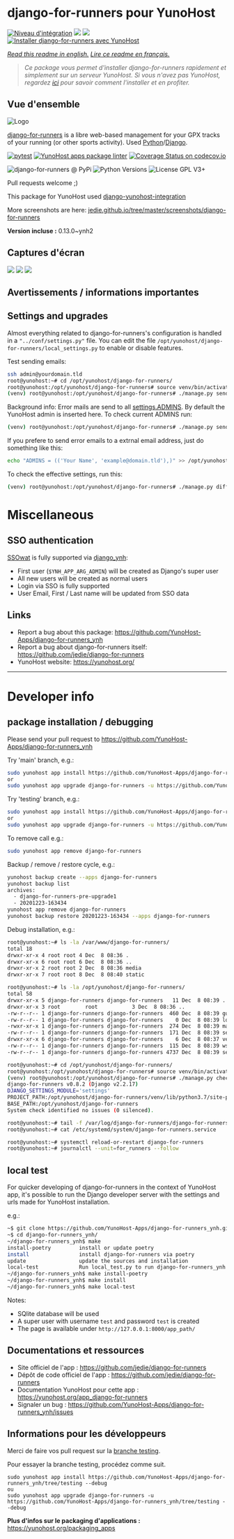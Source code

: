# django-for-runners pour YunoHost

[![Niveau d'intégration](https://dash.yunohost.org/integration/django-for-runners.svg)](https://dash.yunohost.org/appci/app/django-for-runners) ![](https://ci-apps.yunohost.org/ci/badges/django-for-runners.status.svg) ![](https://ci-apps.yunohost.org/ci/badges/django-for-runners.maintain.svg)  
[![Installer django-for-runners avec YunoHost](https://install-app.yunohost.org/install-with-yunohost.svg)](https://install-app.yunohost.org/?app=django-for-runners)

*[Read this readme in english.](./README.md)*
*[Lire ce readme en français.](./README_fr.md)*

> *Ce package vous permet d'installer django-for-runners rapidement et simplement sur un serveur YunoHost.
Si vous n'avez pas YunoHost, regardez [ici](https://yunohost.org/#/install) pour savoir comment l'installer et en profiter.*

## Vue d'ensemble

![Logo](https://raw.githubusercontent.com/jedie/django-for-runners/main/src/for_runners/static/Django-ForRunners128.png)

[django-for-runners](https://github.com/jedie/django-for-runners) is a libre web-based management for your GPX tracks of your running (or other sports activity). Used [Python](https://www.python.org/)/[Django](https://www.djangoproject.com/).


[![pytest](https://github.com/YunoHost-Apps/django-for-runners_ynh/actions/workflows/pytest.yml/badge.svg?branch=master)](https://github.com/YunoHost-Apps/django-for-runners_ynh/actions/workflows/pytest.yml) [![YunoHost apps package linter](https://github.com/YunoHost-Apps/django-for-runners_ynh/actions/workflows/package_linter.yml/badge.svg)](https://github.com/YunoHost-Apps/django-for-runners_ynh/actions/workflows/package_linter.yml) [![Coverage Status on codecov.io](https://codecov.io/gh/YunoHost-Apps/django-for-runners_ynh/branch/master/graph/badge.svg)](https://codecov.io/gh/YunoHost-Apps/django-for-runners_ynh)

![django-for-runners @ PyPi](https://img.shields.io/pypi/v/django-for-runners?label=django-for-runners%20%40%20PyPi)
![Python Versions](https://img.shields.io/pypi/pyversions/django-for-runners)
![License GPL V3+](https://img.shields.io/pypi/l/django-for-runners)

Pull requests welcome ;)

This package for YunoHost used [django-yunohost-integration](https://github.com/YunoHost-Apps/django_yunohost_integration)

More screenshots are here: [jedie.github.io/tree/master/screenshots/django-for-runners](https://github.com/jedie/jedie.github.io/tree/master/screenshots/django-for-runners/README.creole)


**Version incluse :** 0.13.0~ynh2



## Captures d'écran

![](./doc/screenshots/for_runers_v060_2018_07_31_gpx_track.png)
![](./doc/screenshots/for_runners_v060_2018_07_19_event_costs.png)
![](./doc/screenshots/for_runners_v040_2018_6_26_gpx_info.png)

## Avertissements / informations importantes

## Settings and upgrades

Almost everything related to django-for-runners's configuration is handled in a `"../conf/settings.py"` file.
You can edit the file `/opt/yunohost/django-for-runners/local_settings.py` to enable or disable features.

Test sending emails:

```bash
ssh admin@yourdomain.tld
root@yunohost:~# cd /opt/yunohost/django-for-runners/
root@yunohost:/opt/yunohost/django-for-runners# source venv/bin/activate
(venv) root@yunohost:/opt/yunohost/django-for-runners# ./manage.py sendtestemail --admins
```

Background info: Error mails are send to all [settings.ADMINS](https://docs.djangoproject.com/en/2.2/ref/settings/#std:setting-ADMINS). By default the YunoHost admin is inserted here.
To check current ADMINS run:

```bash
(venv) root@yunohost:/opt/yunohost/django-for-runners# ./manage.py sendtestemail --admins
```

If you prefere to send error emails to a extrnal email address, just do something like this:

```bash
echo "ADMINS = (('Your Name', 'example@domain.tld'),)" >> /opt/yunohost/django-for-runners/local_settings.py
```

To check the effective settings, run this:
```bash
(venv) root@yunohost:/opt/yunohost/django-for-runners# ./manage.py diffsettings
```


# Miscellaneous


## SSO authentication

[SSOwat](https://github.com/YunoHost/SSOwat) is fully supported via [django_ynh](https://github.com/YunoHost-Apps/django_ynh):

* First user (`$YNH_APP_ARG_ADMIN`) will be created as Django's super user
* All new users will be created as normal users
* Login via SSO is fully supported
* User Email, First / Last name will be updated from SSO data


## Links

 * Report a bug about this package: https://github.com/YunoHost-Apps/django-for-runners_ynh
 * Report a bug about django-for-runners itself: https://github.com/jedie/django-for-runners
 * YunoHost website: https://yunohost.org/

---

# Developer info

## package installation / debugging

Please send your pull request to https://github.com/YunoHost-Apps/django-for-runners_ynh

Try 'main' branch, e.g.:
```bash
sudo yunohost app install https://github.com/YunoHost-Apps/django-for-runners_ynh/tree/master --debug
or
sudo yunohost app upgrade django-for-runners -u https://github.com/YunoHost-Apps/django-for-runners_ynh/tree/master --debug
```

Try 'testing' branch, e.g.:
```bash
sudo yunohost app install https://github.com/YunoHost-Apps/django-for-runners_ynh/tree/testing --debug
or
sudo yunohost app upgrade django-for-runners -u https://github.com/YunoHost-Apps/django-for-runners_ynh/tree/testing --debug
```

To remove call e.g.:
```bash
sudo yunohost app remove django-for-runners
```

Backup / remove / restore cycle, e.g.:
```bash
yunohost backup create --apps django-for-runners
yunohost backup list
archives:
  - django-for-runners-pre-upgrade1
  - 20201223-163434
yunohost app remove django-for-runners
yunohost backup restore 20201223-163434 --apps django-for-runners
```

Debug installation, e.g.:
```bash
root@yunohost:~# ls -la /var/www/django-for-runners/
total 18
drwxr-xr-x 4 root root 4 Dec  8 08:36 .
drwxr-xr-x 6 root root 6 Dec  8 08:36 ..
drwxr-xr-x 2 root root 2 Dec  8 08:36 media
drwxr-xr-x 7 root root 8 Dec  8 08:40 static

root@yunohost:~# ls -la /opt/yunohost/django-for-runners/
total 58
drwxr-xr-x 5 django-for-runners django-for-runners   11 Dec  8 08:39 .
drwxr-xr-x 3 root        root           3 Dec  8 08:36 ..
-rw-r--r-- 1 django-for-runners django-for-runners  460 Dec  8 08:39 gunicorn.conf.py
-rw-r--r-- 1 django-for-runners django-for-runners    0 Dec  8 08:39 local_settings.py
-rwxr-xr-x 1 django-for-runners django-for-runners  274 Dec  8 08:39 manage.py
-rw-r--r-- 1 django-for-runners django-for-runners  171 Dec  8 08:39 secret.txt
drwxr-xr-x 6 django-for-runners django-for-runners    6 Dec  8 08:37 venv
-rw-r--r-- 1 django-for-runners django-for-runners  115 Dec  8 08:39 wsgi.py
-rw-r--r-- 1 django-for-runners django-for-runners 4737 Dec  8 08:39 settings.py

root@yunohost:~# cd /opt/yunohost/django-for-runners/
root@yunohost:/opt/yunohost/django-for-runners# source venv/bin/activate
(venv) root@yunohost:/opt/yunohost/django-for-runners# ./manage.py check
django-for-runners v0.8.2 (Django v2.2.17)
DJANGO_SETTINGS_MODULE='settings'
PROJECT_PATH:/opt/yunohost/django-for-runners/venv/lib/python3.7/site-packages
BASE_PATH:/opt/yunohost/django-for-runners
System check identified no issues (0 silenced).

root@yunohost:~# tail -f /var/log/django-for-runners/django-for-runners.log
root@yunohost:~# cat /etc/systemd/system/django-for-runners.service

root@yunohost:~# systemctl reload-or-restart django-for-runners
root@yunohost:~# journalctl --unit=for_runners --follow
```

## local test

For quicker developing of django-for-runners in the context of YunoHost app,
it's possible to run the Django developer server with the settings
and urls made for YunoHost installation.

e.g.:
```bash
~$ git clone https://github.com/YunoHost-Apps/django-for-runners_ynh.git
~$ cd django-for-runners_ynh/
~/django-for-runners_ynh$ make
install-poetry         install or update poetry
install                install django-for-runners via poetry
update                 update the sources and installation
local-test             Run local_test.py to run django-for-runners_ynh locally
~/django-for-runners_ynh$ make install-poetry
~/django-for-runners_ynh$ make install
~/django-for-runners_ynh$ make local-test
```

Notes:

* SQlite database will be used
* A super user with username `test` and password `test` is created
* The page is available under `http://127.0.0.1:8000/app_path/`

## Documentations et ressources

* Site officiel de l'app : https://github.com/jedie/django-for-runners
* Dépôt de code officiel de l'app : https://github.com/jedie/django-for-runners
* Documentation YunoHost pour cette app : https://yunohost.org/app_django-for-runners
* Signaler un bug : https://github.com/YunoHost-Apps/django-for-runners_ynh/issues

## Informations pour les développeurs

Merci de faire vos pull request sur la [branche testing](https://github.com/YunoHost-Apps/django-for-runners_ynh/tree/testing).

Pour essayer la branche testing, procédez comme suit.
```
sudo yunohost app install https://github.com/YunoHost-Apps/django-for-runners_ynh/tree/testing --debug
ou
sudo yunohost app upgrade django-for-runners -u https://github.com/YunoHost-Apps/django-for-runners_ynh/tree/testing --debug
```

**Plus d'infos sur le packaging d'applications :** https://yunohost.org/packaging_apps